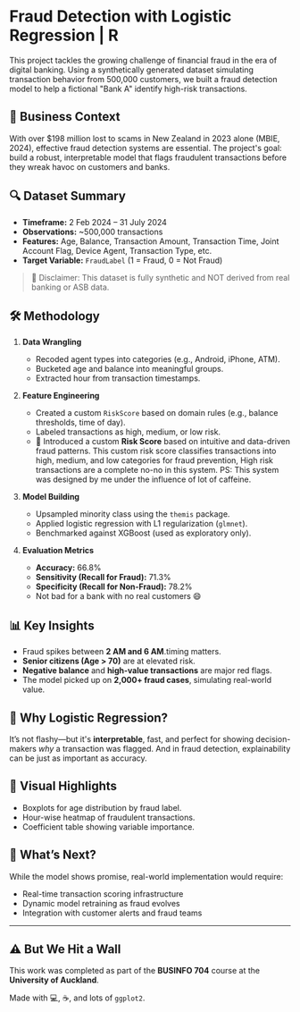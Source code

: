 # Fraud Detection with Logistic Regression | R

This project tackles the growing challenge of financial fraud in the era of digital banking. Using a synthetically generated dataset simulating transaction behavior from 500,000 customers, we built a fraud detection model to help a fictional "Bank A" identify high-risk transactions.

## 🧠 Business Context

With over $198 million lost to scams in New Zealand in 2023 alone (MBIE, 2024), effective fraud detection systems are essential. The project's goal: build a robust, interpretable model that flags fraudulent transactions before they wreak havoc on customers and banks.

## 🔍 Dataset Summary

- **Timeframe:** 2 Feb 2024 – 31 July 2024
- **Observations:** ~500,000 transactions
- **Features:** Age, Balance, Transaction Amount, Transaction Time, Joint Account Flag, Device Agent, Transaction Type, etc.
- **Target Variable:** `FraudLabel` (1 = Fraud, 0 = Not Fraud)

> 🚨 Disclaimer: This dataset is fully synthetic and NOT derived from real banking or ASB data.

## 🛠️ Methodology

1. **Data Wrangling**
   - Recoded agent types into categories (e.g., Android, iPhone, ATM).
   - Bucketed age and balance into meaningful groups.
   - Extracted hour from transaction timestamps.

2. **Feature Engineering**
   - Created a custom `RiskScore` based on domain rules (e.g., balance thresholds, time of day).
   - Labeled transactions as high, medium, or low risk.
   - 🚨 Introduced a custom **Risk Score** based on intuitive and data-driven fraud patterns.
     This custom risk score classifies transactions into high, medium, and low categories for fraud prevention,
     High risk transactions are a complete no-no in this system.
     PS: This system was designed by me under the influence of lot of caffeine.
3. **Model Building**
   - Upsampled minority class using the `themis` package.
   - Applied logistic regression with L1 regularization (`glmnet`).
   - Benchmarked against XGBoost (used as exploratory only).

4. **Evaluation Metrics**
   - **Accuracy:** 66.8%
   - **Sensitivity (Recall for Fraud):** 71.3%
   - **Specificity (Recall for Non-Fraud):** 78.2%
   - Not bad for a bank with no real customers 😄

## 📊 Key Insights

- Fraud spikes between **2 AM and 6 AM**.timing matters.
- **Senior citizens (Age > 70)** are at elevated risk.
- **Negative balance** and **high-value transactions** are major red flags.
- The model picked up on **2,000+ fraud cases**, simulating real-world value.

## 🎯 Why Logistic Regression?

It’s not flashy—but it's **interpretable**, fast, and perfect for showing decision-makers *why* a transaction was flagged. And in fraud detection, explainability can be just as important as accuracy.

## 📌 Visual Highlights

- Boxplots for age distribution by fraud label.
- Hour-wise heatmap of fraudulent transactions.
- Coefficient table showing variable importance.

## 🤔 What’s Next?

While the model shows promise, real-world implementation would require:
- Real-time transaction scoring infrastructure
- Dynamic model retraining as fraud evolves
- Integration with customer alerts and fraud teams

---
## ⚠️ But We Hit a Wall
This work was completed as part of the **BUSINFO 704** course at the **University of Auckland**. 

Made with 💻, ☕, and lots of `ggplot2`.

